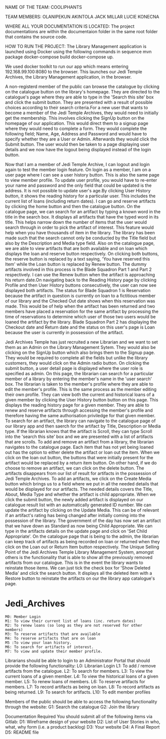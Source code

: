 NAME OF THE TEAM: 
COOLIPHANTS

TEAM MEMBERS:
OLANIPEKUN AKINTOLA
JACK MILLAR
LUCIE KONECNA

WHERE ALL YOUR DOCUMENTATION IS LOCATED:
The project documentations are within the documentaion folder in the same root folder that contains the source code.

HOW TO RUN THE PROJECT:
The Library Management application is launched using Docker using the following commands in sequence
mvn package
docker-compose build 
docker-compose up.

We used docker toolkit to run our app which means entering 192.168.99.100:8080 to the browser. This launches our Jedi Temple Archives, the Library Management application, in the browser. 

A non-registerd member of the public can browse the catalogue by clicking on the catalogue button on the library's homepage. They are directed to the catalogue's page where they are able to type in the 'Search this site' box and click the submit button. They are presented with a result of possible choices according to their search criteria.For a new user that wants to become a member of the Jedi Temple Archives, they would need to initially get the membership. This involves clicking the SignUp button on the homepage of our application. This would direct them to a signup page where they would need to complete a form. They would complete the following field; Name, Age, Address and Password and would have to specify whether they are a User or Admin. Afterwards they would click the Submit button.  The user would then be taken to a page displaying user details and we now have the logout being displayed instead of the login button. 

Now that I am a member of Jedi Temple Archive, I can logout and login again to test the member login feature. On login as a member, I am on a user page where I can see a user history button. This is also the same page to view member profile. To update user profile, you would have to re-enter your name and password and the only field that could be updated is the address. It is not possible to update user's age.By clicking User History button, it shows the reading history for a particular user. This includes the current list of loans (including return dates). I can go and reserve artifacts by clicking the home button and then the catalogue button. On the catalogue page, we can search for an artifact by typing a known word in the title in the search box. It displays all artifacts that have the typed word in its title. This helps narrow down the number of items that the user would search through in order to pick the artifact of interest. This feature would help when you have thousands of item in the library. The library has been made such that the search cannot only be conducted by the Title field but also by the Description and Media type field. Also on the catalogue page, we are able to view artifacts that are both available and on loan which displays the loan and reserve button respectively. On clicking both buttons, the reserve button is replaced by a text saying, 'You have reserved this Item' while the Loan button is replaced by Renew button. The dummy artifacts involved in this process is the Blade Squadron Part 1 and Part 2 respectively. I can use the Renew button when the artifact is approaching his return date.On navigating back to the Reading History page by clicking Profile and then User History buttons consecutively, the user can now see displayed both artifacts. The status for Blade Squadron 1 is Reservation because the artifact in question is currently on loan to a fictitious member of our library and the Checked Out date shows when this reservation was made. This would be of help when the artifact has been returned and two members have placed a reservation for the same artifact by processing the time of reservations to determine which user of those two users would be loaned the artifact by the library.
Blade Squadron Part 2 has displaying the Checkout date and Return date and the status on this user's page is Loan because the user is currently in possession of the artifact.

Jedi Archives Temple has just recruited a new Librarian and we want to set them as an Admin on the Library Management Sytem. They would also be clicking on the SignUp button which also brings them to the Signup page. They would be required to complete all the fields but unlike the library customers, they would click on the Admin radio button. On clicking the submit button, a user detail page is displayed where the user role is specified as admin. On this page, the librarian can search for a particular member of a library by entering the member's name in the 'user search' box. The librarian is taken to the member's profile where they are able to edit the member's profile. This is the same process as the member editing their own profile. They can view both the current and historical loans of a given member by clicking the User History button button on this page. This displays the reading history page for a given member. They are able to renew and reserve artifacts through accessing the member's profile and therefore having the same authorisation priviledge for that given member. To search for an artifact, the library can navigate to the catalogue page of our library app and then saerch for the artifact by Title, Description or Media type. If the librarian knows that the artifact is Scroll, they can type Scroll into the 'search this site' box and we are presented with a list of artifacts that are scrolls. To add and remove an artifact from a library, the librarian navigates to the catalogue page. Each item that has not yet being loaned out has the option to either delete the artifact or loan out the item. When we click on the loan out button, the buttons that were initially present for the artifact would be replaced by a return item button. On other hand, if we do choose to remove an artifact, we can click on the delete button. The artifacts disappears from our list of result for artifacts in the possession of Jedi Temple Archives. To add an artifacts, we click on the Create Media button which brings us to a field where we put in all the needed details that would be displayed for our artifacts. The needed details covers the Title, About, Media Type and whether the artifact is child appropriate. When we click the submit button, the newly added artifact is displayed on our catalogue result list with an automatically generated ID number. We can update the artifact by clicking on the Update Media. This can be of relevant if an artifact's rating has being changed after initially coming into the possession of the library. The government of the day has now set an artifact that we have down as Standard as now being Child Appropriate. We can type in the artifacts details on the update page and click on 'Set Child Appropriate'. On the catalogue page that is being to the admin, the librarian can keep track of artifacts as being recorded on loan or returned when they click on the Loan out or Return Item button respectively.
The Unique Selling Point of the Jedi Archives Temple Library Management System, amongst others is the functionality that is able to show all the previously removed artifacts from our catalogue. This is in the event the library wants to reinstate those items. We can just tick the check box for 'Show Deleted Media' and click the search button. It displays all the deleted item with a Restore button to reinstate the artifacts on our the library app catalogue's page. 


# Jedi_Archives

	M0: Member Login
	M1: To view their current list of loans (inc. return dates)
	M2: To renew loans (so long as they are not reserved for other members)
	M3: To reserve artifacts that are available
	M4: To reserve artifacts that are on loan
	M5 :To view your loan history.
	M6: To search for artifacts of interest.
 	M7: To view and update their member profile.

Librarians should be able to login to an Administrator Portal that should provide the following
functionality:
	L0: Librarian Login
	L1: To add / remove artifacts from the catalogue.
	L2: To search for members.
	L3: To view the current loans of a given member.
	L4: To view the historical loans of a given member.
	L5: To renew loans of members.
	L6: To reserve artifacts for members.
	L7: To record artifacts as being on loan.
	L8: To record artifacts as being returned.
	L9: To search for artifacts.
	L10: To edit member profiles

Members of the public should be able to access the following functionality through the website:
	G1: Search the catalogue
	G2: Join the library

Documentation Required
You should submit all of the following items via Gitlab:
   D1: Wireframe design of your website
   D2: List of User Stories in who, what, why form (i.e. a product backlog)
   D3: Your website
   D4: A Final Report 
   D5: README file
